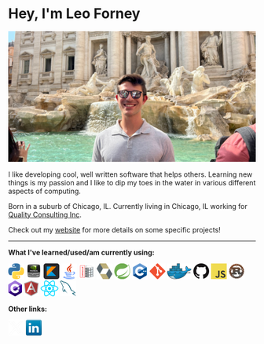 # Hey, I'm Leo Forney

![](img/me.jpg)

I like developing cool, well written software that helps others. Learning new things is my passion and I like to dip my toes in the water in various different aspects of computing.

Born in a suburb of Chicago, IL. Currently living in Chicago, IL working for [Quality Consulting Inc](https://www.qci.com/).

Check out my [website](https://leoforney.me/) for more details on some specific projects!

---

**What I've learned/used/am currently using:**

<a href="https://www.python.org/" title="Python"><img src="icons/python.png" /></a>
<a href="https://en.wikipedia.org/wiki/CUDA" title="CUDA"><img height="32" src="icons/cuda.png" width="32"/></a>
<a href="https://kotlinlang.org/" title="Kotlin"><img height="32" src="icons/kotlin.png" width="32"/></a>
<a href="https://www.java.com/en/" title="Java"><img height="32" src="icons/java.png" width="32"/></a>
<a href="https://www.oracle.com/database/" title="Oracle SQL"><img height="32" src="icons/oracle.png" width="32"/></a>
<a href="https://hibernate.org/" title="Hibernate"><img height="32" src="icons/hibernate.svg" width="32"/></a>
<a href="https://spring.io/" title="Spring"><img height="32" src="icons/spring.png" width="32"/></a>
<a href="https://cplusplus.com/" title="C++"><img height="32" src="icons/cpp.png" width="32"/></a>
<a href="https://git-scm.com/" title="Git"><img src="icons/git.png" /></a>
<a href="https://www.docker.com/" title="Docker"><img src="icons/docker.png" /></a>
<a href="https://github.com/" title="GitHub"><img src="icons/github.png" /></a>
<a href="https://en.wikipedia.org/wiki/JavaScript" title="JavaScript"><img src="icons/javascript.png" /></a>
<a href="https://www.rust-lang.org/" title="Rust"><img src="icons/rust.png" /></a>
<a href="http://csharp.net/" title="C#"><img src="icons/csharp.png" /></a>
<a href="https://angular.io/" title="Angular"><img src="icons/angular.png" /></a>
<a href="https://reactjs.org/" title="React"><img src="icons/react.png" /></a>
<a href="https://www.mysql.com/" title="MySQL"><img src="icons/mysql.png" /></a>

**Other links:**

<a href="https://x.com/leo_forney" title="X"><img height="32" src="icons/x.png" width="32"/></a>
[![LinkedIn](icons/linkedin.png)](https://www.linkedin.com/in/leo-forney/)
